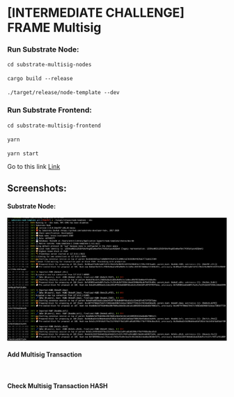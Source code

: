 # [INTERMEDIATE CHALLENGE] FRAME Multisig

### Run Substrate Node:

```
cd substrate-multisig-nodes

cargo build --release

./target/release/node-template --dev
```

### Run Substrate Frontend:

```
cd substrate-multisig-frontend

yarn

yarn start
```

Go to this link [Link](https://polkadot.js.org/apps/?rpc=ws%3A%2F%2F127.0.0.1%3A9944)

## Screenshots:

#### Substrate Node:

![](https://github.com/nnnkit/hello_world/blob/master/frame-development/Screenshot%202020-11-01%20at%205.38.00%20PM.png?raw=true)

#### Add Multisig Transaction

![]()
![]()
![]()

#### Check Multisig Transaction HASH

![]()
![]()
![]()
